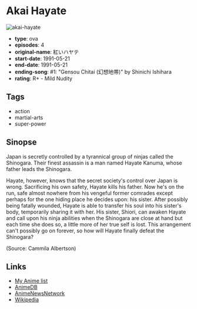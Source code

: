 # Akai Hayate

![akai-hayate](https://cdn.myanimelist.net/images/anime/1926/94933.jpg)

-   **type**: ova
-   **episodes**: 4
-   **original-name**: 紅いハヤテ
-   **start-date**: 1991-05-21
-   **end-date**: 1991-05-21
-   **ending-song**: #1: "Gensou Chitai (幻想地帯)" by Shinichi Ishihara
-   **rating**: R+ - Mild Nudity

## Tags

-   action
-   martial-arts
-   super-power

## Sinopse

Japan is secretly controlled by a tyrannical group of ninjas called the Shinogara. Their finest assassin is a man named Hayate Kanuma, whose father leads the Shinogara.

Hayate, however, knows that the secret society's control over Japan is wrong. Sacrificing his own safety, Hayate kills his father. Now he's on the run, safe almost nowhere from his vengeful former comrades except perhaps for the one hiding place he decides upon: his sister. After possibly being fatally wounded, Hayate is able to transfer his soul into his sister's body, temporarily sharing it with her. His sister, Shiori, can awaken Hayate and call upon his ninja abilities when the Shinogara are close at hand but each time she does so, a little more of her true self is lost. This arrangement can't possibly go on forever, so how will Hayate finally defeat the Shinogara?

(Source: Cammila Albertson)

## Links

-   [My Anime list](https://myanimelist.net/anime/4923/Akai_Hayate)
-   [AnimeDB](http://anidb.info/perl-bin/animedb.pl?show=anime&aid=1939)
-   [AnimeNewsNetwork](http://www.animenewsnetwork.com/encyclopedia/anime.php?id=509)
-   [Wikipedia](http://ja.wikipedia.org/wiki/紅いハヤテ)
